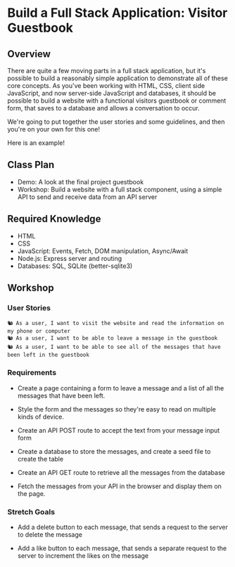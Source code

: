 # Build a Full Stack Application: Visitor Guestbook

## Overview

There are quite a few moving parts in a full stack application, but it's possible to build a reasonably simple application to demonstrate all of these core concepts. As you've been working with HTML, CSS, client side JavaScript, and now server-side JavaScript and databases, it should be possible to build a website with a functional visitors guestbook or comment form, that saves to a database and allows a conversation to occur.

We're going to put together the user stories and some guidelines, and then you're on your own for this one!

Here is an example!

## Class Plan

  * Demo: A look at the final project guestbook  
  * Workshop: Build a website with a full stack component, using a simple API to send and receive data from an API server  

## Required Knowledge

  * HTML  
  * CSS  
  * JavaScript: Events, Fetch, DOM manipulation, Async/Await
  * Node.js: Express server and routing
  * Databases: SQL, SQLite (better-sqlite3)

## Workshop

### User Stories

    🐿️ As a user, I want to visit the website and read the information on my phone or computer  
    🐿️ As a user, I want to be able to leave a message in the guestbook  
    🐿️ As a user, I want to be able to see all of the messages that have been left in the guestbook  

### Requirements

  * Create a page containing a form to leave a message and a list of all the messages that have been left.

  * Style the form and the messages so they're easy to read on multiple kinds of device.

  * Create an API POST route to accept the text from your message input form

  * Create a database to store the messages, and create a seed file to create the table

  * Create an API GET route to retrieve all the messages from the database

  * Fetch the messages from your API in the browser and display them on the page.
  
### Stretch Goals

  * Add a delete button to each message, that sends a request to the server to delete the message

  * Add a like button to each message, that sends a separate request to the server to increment the likes on the message  
